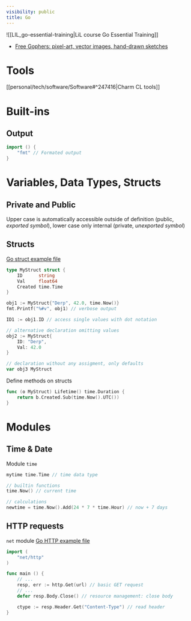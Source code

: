 ```yaml
---
visibility: public
title: Go
---
```

![[LIL_go-essential-training|LiL course Go Essential Training]]

- [Free Gophers: pixel-art, vector images, hand-drawn sketches](https://github.com/egonelbre/gophers)

# Tools

[[personal/tech/software/Software#^247416|Charm CL tools]]

# Built-ins

## Output

```go
import () {
    "fmt" // Formated output
}
```

# Variables, Data Types, Structs

## Private and Public

Upper case is automatically accessible outside of definition (public, *exported symbol*), lower case only internal (private, *unexported symbol*)

## Structs

[Go struct example file](file://.snippets/go/struct.go)

```go
type MyStruct struct {
    ID      string
    Val     float64
    Created time.Time
}

obj1 := MyStruct{"Derp", 42.0, time.Now()}
fmt.Printf("%#v", obj1) // verbose output

ID1 := obj1.ID // access single values with dot notation

// alternative declaration omitting values
obj2 := MyStruct{
    ID: "Derp",
    Val: 42.0
}

// declaration without any assigment, only defaults
var obj3 MyStruct
```

Define methods on structs

```go
func (o MyStruct) Lifetime() time.Duration {
    return b.Created.Sub(time.Now().UTC())
}
```

# Modules

## Time & Date

Module `time`

```go
mytime time.Time // time data type

// builtin functions
time.Now() // current time

// calculations
newtime = time.Now().Add(24 * 7 * time.Hour) // now + 7 days
```

## HTTP requests

`net` module
[Go HTTP example file](file://.snippets/go/http.go)

```go
import (
    "net/http"
)

func main () {
    // ...
    resp, err := http.Get(url) // basic GET request
    // ...
    defer resp.Body.Close() // resource management: close body

    ctype := resp.Header.Get("Content-Type") // read header
}
```
